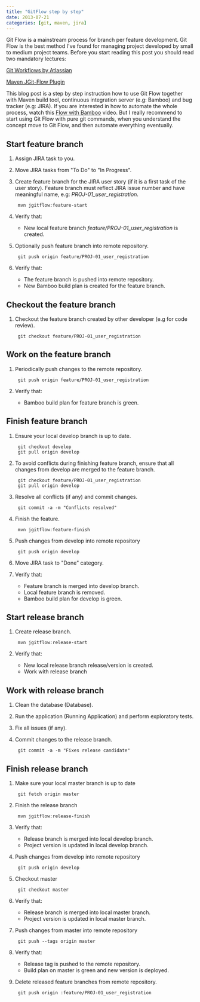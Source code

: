 ```yaml
---
title: "GitFlow step by step"
date: 2013-07-21
categories: [git, maven, jira]
---
```


Git Flow is a mainstream process for branch per feature development. Git Flow  is the best method I've found for 
managing project developed by small to medium project teams. Before you start reading this post you should read two 
mandatory lectures:

[Git Workflows by Atlassian](https://www.atlassian.com/git/workflows#!workflow-gitflow)

[Maven JGit-Flow Plugin](https://bitbucket.org/atlassian/jgit-flow/wiki/Home)

This blog post is a step by step instruction how to use Git Flow together with Maven build tool, continuous integration
server (e.g: Bamboo) and bug tracker (e.g: JIRA). If you are interested in how to automate the whole process, watch this
[Flow with Bamboo](https://www.youtube.com/watch?v=YIgX67c-2hQ) video. But I really recommend to start using Git Flow 
with pure git commands, when you understand the concept move to Git Flow, and then automate everything eventually.

## Start feature branch

1. Assign JIRA task to you.
2. Move JIRA tasks from "To Do" to "In Progress".
3. Create feature branch for the JIRA user story (if it is a first task of the user story). 
Feature branch must reflect JIRA issue number and have meaningful name, e.g: _PROJ-01_user_registration_.

        mvn jgitflow:feature-start
        
4. Verify that:
    * New local feature branch _feature/PROJ-01_user_registration_ is created.

5. Optionally push feature branch into remote repository.

        git push origin feature/PROJ-01_user_registration

6. Verify that:
    * The feature branch is pushed into remote repository.
    * New Bamboo build plan is created for the feature branch.

## Checkout the feature branch

1. Checkout the feature branch created by other developer (e.g for code review).

        git checkout feature/PROJ-01_user_registration
        
## Work on the feature branch
       
1. Periodically push changes to the remote repository.
 
        git push origin feature/PROJ-01_user_registration

2. Verify that:
    * Bamboo build plan for feature branch is green.
    
## Finish feature branch
    
1. Ensure your local develop branch is up to date.

        git checkout develop
        git pull origin develop

2. To avoid conflicts during finishing feature branch, ensure that all changes from develop are merged to the feature branch.

        git checkout feature/PROJ-01_user_registration
        git pull origin develop

3. Resolve all conflicts (if any) and commit changes.

        git commit -a -m "Conflicts resolved"

4. Finish the feature.

        mvn jgitflow:feature-finish

5. Push changes from develop into remote repository

        git push origin develop
        
6. Move JIRA task to "Done" category.

7. Verify that:
    * Feature branch is merged into develop branch.
    * Local feature branch is removed.
    * Bamboo build plan for develop is green.    
    
## Start release branch

1. Create release branch.

        mvn jgitflow:release-start

2. Verify that:
    * New local release branch release/version is created.
    * Work with release branch
    
## Work with release branch    
    
1. Clean the database (Database).

2. Run the application (Running Application) and perform exploratory tests.

3. Fix all issues (if any).

4. Commit changes to the release branch.

        git commit -a -m "Fixes release candidate"

## Finish release branch

1. Make sure your local master branch is up to date

        git fetch origin master

2. Finish the release branch

        mvn jgitflow:release-finish
    
3. Verify that:
    * Release branch is merged into local develop branch.
    * Project version is updated in local develop branch.

4. Push changes from develop into remote repository

        git push origin develop

5. Checkout master

        git checkout master

6. Verify that:
    * Release branch is merged into local master branch.
    * Project version is updated in local master branch.

7. Push changes from master into remote repository

        git push --tags origin master
    
7. Verify that:
    * Release tag is pushed to the remote repository.
    * Build plan on master is green and new version is deployed.
    
8. Delete released feature branches from remote repository.

        git push origin :feature/PROJ-01_user_registration
        